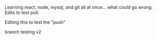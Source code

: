 Learning react, node, mysql, and git all at once... what could go wrong. Edits to test pull.

Editing this to test the "push"

branch testing
v2
